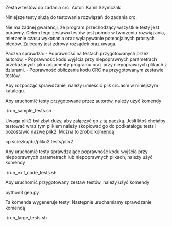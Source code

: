 Zestaw testów do zadania crc.
Autor: Kamil Szymczak

Niniejsze testy służą do testowania rozwiązań do zadania crc.

Nie ma żadnej gwarancji, że program przechodzący wszystkie
testy jest porawny. Celem tego zestawu testów jest pomoc
w tworzeniu rozwiązania, mierzenie czasu wykonania oraz
wyłapywanie potencjalnych prostych błędów. Zalecany jest
zdrowy rozsądek oraz uwaga.

Paczka sprawdza:
    - Poprawność na testach przygotowanych przez autorów,
    - Poprawność kodu wyjścia przy niepoprawnych parametrach
      przekazanych jako argumenty programu oraz przy niepoprawnych
      plikach z dziurami.
    - Poprawność obliczania kodu CRC na przygotowanym zestawie testów.

Aby rozpocząć sprawdzanie, należy umieścić plik crc.asm w niniejszym
katalogu.

Aby uruchomić testy przygotowane przez autorów, należy użyć komendy

./run_sample_tests.sh

Uwaga plik2 był zbyt duży, aby załączyć go z tą paczką. Jeśli
ktoś chciałby testować wraz tym plikiem należy skopiować go do
podkatalogu tests i pozostawić nazwę plik2. Można to zrobić komendą

cp ścieżka/do/pliku2 tests/plik2

Aby uruchomić testy sprawdzające poprawność kodu wyjścia przy
niepoprawnych parametrach lub niepoprawnych plikach, należy użyć
komendy

./run_exit_code_tests.sh


Aby uruchomić przygotowany zestaw testów, należy użyć komendy

python3 gen.py

Ta komenda wygeneruje testy. Następnie uruchamiamy sprawdzanie komendą

./run_large_tests.sh
